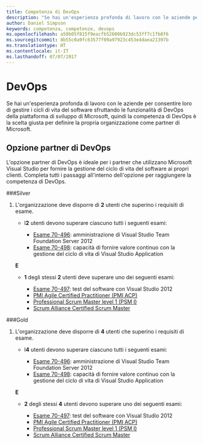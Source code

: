 ```yaml
---
title: Competenza di DevOps
description: "Se hai un'esperienza profonda di lavoro con le aziende per consentire loro di gestire i cicli di vita del software sfruttando le funzionalità di DevOps della piattaforma di sviluppo di Microsoft, quindi la competenza di DevOps è la scelta giusta per definire la propria organizzazione come partner di Microsoft."
author: Daniel Simpson
keywords: competenza, competenze, devops
ms.openlocfilehash: a50b05f815f9eacfb52600b923dc53ff7c1fb8f6
ms.sourcegitcommit: 8b55c0a9fc63577f09a97923c453e4daea21397b
ms.translationtype: HT
ms.contentlocale: it-IT
ms.lasthandoff: 07/07/2017
---
```

# <a name="devops"></a>DevOps
 Se hai un'esperienza profonda di lavoro con le aziende per consentire loro di gestire i cicli di vita del software sfruttando le funzionalità di DevOps della piattaforma di sviluppo di Microsoft, quindi la competenza di DevOps è la scelta giusta per definire la propria organizzazione come partner di Microsoft.

## <a name="devops-partner-option"></a>Opzione partner di DevOps
L'opzione partner di DevOps è ideale per i partner che utilizzano Microsoft Visual Studio per fornire la gestione del ciclo di vita del software ai propri clienti. Completa tutti i passaggi all'interno dell'opzione per raggiungere la competenza di DevOps.

###<a name="silver"></a>Silver
1. L'organizzazione deve disporre di **2** utenti che superino i requisiti di esame.

    - I**2** utenti devono superare ciascuno tutti i seguenti esami:

        - [Esame 70-496](https://www.microsoft.com/en-us/learning/exam-70-496.aspx): amministrazione di Visual Studio Team Foundation Server 2012
        - [Esame 70-498](https://www.microsoft.com/en-us/learning/exam-70-498.aspx): capacità di fornire valore continuo con la gestione del ciclo di vita di Visual Studio Application

    **E**

    - **1** degli stessi **2** utenti deve superare uno dei seguenti esami:

        * [Esame 70-497](https://www.microsoft.com/en-us/learning/exam-70-497.aspx): test del software con Visual Studio 2012
        * [PMI Agile Certified Practitioner (PMI ACP)](http://www.pmi.org/certifications/types/agile-acp)
        * [Professional Scrum Master level 1 (PSM I)](https://www.scrum.org/professional-scrum-certifications/professional-scrum-master-i-assessment)
        * [Scrum Alliance Certified Scrum Master](https://www.scrumalliance.org/certifications/practitioners/certified-scrummaster-csm)
    
###<a name="gold"></a>Gold
1. L'organizzazione deve disporre di **4** utenti che superino i requisiti di esame.

    - I**4** utenti devono superare ciascuno tutti i seguenti esami:

        - [Esame 70-496](https://www.microsoft.com/en-us/learning/exam-70-496.aspx): amministrazione di Visual Studio Team Foundation Server 2012
        - [Esame 70-498](https://www.microsoft.com/en-us/learning/exam-70-498.aspx): capacità di fornire valore continuo con la gestione del ciclo di vita di Visual Studio Application

    **E**

    - **2** degli stessi **4** utenti devono superare uno dei seguenti esami:

        * [Esame 70-497](https://www.microsoft.com/en-us/learning/exam-70-497.aspx): test del software con Visual Studio 2012
        * [PMI Agile Certified Practitioner (PMI ACP)](http://www.pmi.org/certifications/types/agile-acp)
        * [Professional Scrum Master level 1 (PSM I)](https://www.scrum.org/professional-scrum-certifications/professional-scrum-master-i-assessment)
        * [Scrum Alliance Certified Scrum Master](https://www.scrumalliance.org/certifications/practitioners/certified-scrummaster-csm)
        
